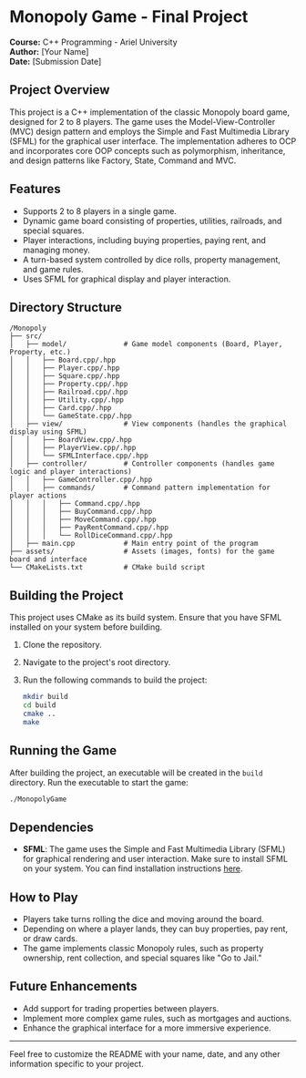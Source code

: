 
# Monopoly Game - Final Project

**Course:** C++ Programming - Ariel University  
**Author:** [Your Name]  
**Date:** [Submission Date]

## Project Overview

This project is a C++ implementation of the classic Monopoly board game, designed for 2 to 8 players.
The game uses the Model-View-Controller (MVC) design pattern and employs the Simple and Fast Multimedia Library (SFML) for the graphical user interface. The implementation adheres to OCP and incorporates core OOP concepts such as polymorphism, inheritance, and design patterns like Factory, State,  Command and MVC.

## Features

- Supports 2 to 8 players in a single game.
- Dynamic game board consisting of properties, utilities, railroads, and special squares.
- Player interactions, including buying properties, paying rent, and managing money.
- A turn-based system controlled by dice rolls, property management, and game rules.
- Uses SFML for graphical display and player interaction.

## Directory Structure

```
/Monopoly
├── src/
│   ├── model/              # Game model components (Board, Player, Property, etc.)
│   │   ├── Board.cpp/.hpp
│   │   ├── Player.cpp/.hpp
│   │   ├── Square.cpp/.hpp
│   │   ├── Property.cpp/.hpp
│   │   ├── Railroad.cpp/.hpp
│   │   ├── Utility.cpp/.hpp
│   │   ├── Card.cpp/.hpp
│   │   └── GameState.cpp/.hpp
│   ├── view/               # View components (handles the graphical display using SFML)
│   │   ├── BoardView.cpp/.hpp
│   │   ├── PlayerView.cpp/.hpp
│   │   └── SFMLInterface.cpp/.hpp
│   ├── controller/         # Controller components (handles game logic and player interactions)
│   │   ├── GameController.cpp/.hpp
│   │   ├── commands/       # Command pattern implementation for player actions
│   │   │   ├── Command.cpp/.hpp
│   │   │   ├── BuyCommand.cpp/.hpp
│   │   │   ├── MoveCommand.cpp/.hpp
│   │   │   ├── PayRentCommand.cpp/.hpp
│   │   │   └── RollDiceCommand.cpp/.hpp
│   ├── main.cpp            # Main entry point of the program
├── assets/                 # Assets (images, fonts) for the game board and interface
└── CMakeLists.txt          # CMake build script
```

## Building the Project

This project uses CMake as its build system. Ensure that you have SFML installed on your system before building.

1. Clone the repository.
2. Navigate to the project's root directory.
3. Run the following commands to build the project:

   ```bash
   mkdir build
   cd build
   cmake ..
   make
   ```

## Running the Game

After building the project, an executable will be created in the `build` directory. Run the executable to start the game:

```bash
./MonopolyGame
```

## Dependencies

- **SFML**: The game uses the Simple and Fast Multimedia Library (SFML) for graphical rendering and user interaction. Make sure to install SFML on your system. You can find installation instructions [here](https://www.sfml-dev.org/download.php).

## How to Play

- Players take turns rolling the dice and moving around the board.
- Depending on where a player lands, they can buy properties, pay rent, or draw cards.
- The game implements classic Monopoly rules, such as property ownership, rent collection, and special squares like "Go to Jail."

## Future Enhancements

- Add support for trading properties between players.
- Implement more complex game rules, such as mortgages and auctions.
- Enhance the graphical interface for a more immersive experience.

---

Feel free to customize the README with your name, date, and any other information specific to your project.
